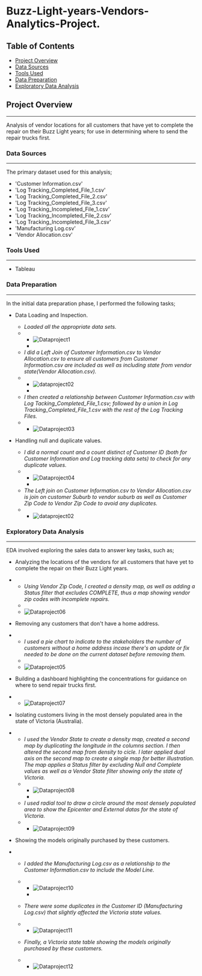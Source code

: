 # Buzz-Light-years-Vendors-Analytics-Project.

## Table of Contents
 - [Project Overview](#project-overview)
 - [Data Sources](#data-sources)
 - [Tools Used](#tools-used)
 - [Data Preparation](#data-preparation)
 - [Exploratory Data Analysis](#exploratory-data-analysis)

## Project Overview
---
Analysis of vendor locations for all customers that have yet to complete the repair on their Buzz Light years; for use in determining where to send the repair trucks first.

### Data Sources
---
The primary dataset used for this analysis;
  - 'Customer Information.csv'
  - 'Log Tracking_Completed_File_1.csv'
  - 'Log Tracking_Completed_File_2.csv'
  - 'Log Tracking_Completed_File_3.csv'
  - 'Log Tracking_Incompleted_File_1.csv'
  - 'Log Tracking_Incompleted_File_2.csv'
  - 'Log Tracking_Incompleted_File_3.csv'
  - 'Manufacturing Log.csv'
  - 'Vendor Allocation.csv'

  ### Tools Used
  ---
  - Tableau
    
 ### Data Preparation
 ---
 In the initial data preparation phase, I performed the following tasks;
 - Data Loading and Inspection.
    - *Loaded all the appropriate data sets.*
    - 
       - ![Dataproject1](https://github.com/karanja-Muiruri/Buzz-Light-years-Vendors-Analytics-Project./assets/169806532/069ace26-d3b6-4428-bd5e-18e0acbe455a)
       - 
    - *I did a Left Join of Customer Information.csv to Vendor Allocation.csv to ensure all customers from Customer Information.csv are included as well as including state from vendor state(Vendor Allocation.csv).*
    - 
       -  ![dataproject02](https://github.com/karanja-Muiruri/Buzz-Light-years-Vendors-Analytics-Project./assets/169806532/ab14384b-5c2b-4558-972b-f91bc92ffc49)
       -  
    - *I then created a relationship between Customer Information.csv with Log Tacking_Completed_File_1.csv; followed by a union in Log Tracking_Completed_File_1.csv with the rest of the Log Tracking Files.*
    - 
       -  ![Dataproject03](https://github.com/karanja-Muiruri/Buzz-Light-years-Vendors-Analytics-Project./assets/169806532/31e0d76b-d691-4ca2-921a-3f725b4afd3c)
      

 - Handling null and duplicate values.
    - *I did a normal count and a count distinct of Customer ID (both for Customer Information and Log tracking data sets) to check for any duplicate values.*
    - 
       -  ![Dataproject04](https://github.com/karanja-Muiruri/Buzz-Light-years-Vendors-Analytics-Project./assets/169806532/d26f85ad-19e3-4d21-839e-77a81691614d)
       -  
    - *The Left join on Customer Information.csv to Vendor Allocation.csv is join on customer Suburb to vendor suburb as well as Customer Zip Code to Vendor Zip Code to avoid any duplicates.*
    - 
       -   ![dataproject02](https://github.com/karanja-Muiruri/Buzz-Light-years-Vendors-Analytics-Project./assets/169806532/1a12def1-4015-4bd7-8381-1e87d71b255f)

   
 
 ### Exploratory Data Analysis 
 ---
 EDA involved exploring the sales data to answer key tasks, such as;
  - Analyzing the locations of the vendors for all customers that have yet to complete the repair on their Buzz Light years.
  - 
      -  *Using Vendor Zip Code, I created a density map, as well as adding a Status filter that excludes COMPLETE, thus a map showing vendor zip codes with incomplete repairs.*
      -  
       -   ![Dataproject06](https://github.com/karanja-Muiruri/Buzz-Light-years-Vendors-Analytics-Project./assets/169806532/6933b525-f152-4721-83fb-dd79bec53d79)

  - Removing any customers that don't have a home address.
  - 
      - *I used a pie chart to indicate to the stakeholders the number of customers without a home address incase there's an update or fix needed to be done on the current dataset before removing them.*
      - 
       -   ![Dataproject05](https://github.com/karanja-Muiruri/Buzz-Light-years-Vendors-Analytics-Project./assets/169806532/92b6f4f4-5be1-42c0-9b6d-c050c615895b)

  - Building a dashboard highlighting the concentrations for guidance on where to send repair trucks first.
  - 
      -  ![Dataproject07](https://github.com/karanja-Muiruri/Buzz-Light-years-Vendors-Analytics-Project./assets/169806532/57a4ea6b-d4f9-4a78-818f-1f12d88507e8)

  - Isolating customers living in the most densely populated area in the state of Victoria (Australia).
  - 
     - *I used the Vendor State to create a density map, created a second map by duplicating the longitude in the columns section. I then altered the second map from density to cicle. I later applied dual axis on the second map to create a single map for better illustration. The map applies a Status filter by excluding Null and Complete values as well as a Vendor State filter showing only the state of Victoria.*
     - 
       -   ![Dataproject08](https://github.com/karanja-Muiruri/Buzz-Light-years-Vendors-Analytics-Project./assets/169806532/fe6df740-7b4a-43b3-8f3a-c65a810b9411)
       -   
     - *I used radial tool to draw a circle around the most densely populated area to show the Epicenter and External datas for the state of Victoria.*
     - 
       -   ![Dataproject09](https://github.com/karanja-Muiruri/Buzz-Light-years-Vendors-Analytics-Project./assets/169806532/dc1e0129-78de-4f63-a08f-67679e54447a)


  - Showing the models originally purchased by these customers.
  - 
       - *I added the Manufacturing Log.csv as a relationship to the Customer Information.csv to include the Model Line.*
       - 
         - ![Dataproject10](https://github.com/karanja-Muiruri/Buzz-Light-years-Vendors-Analytics-Project./assets/169806532/28b4d741-96c7-4c4b-8870-fcd4f2916411)
         - 
       - *There were some duplicates in the Customer ID (Manufacturing Log.csv) that slightly affected the Victoria state values.*
       - 
         -  ![Dataproject11](https://github.com/karanja-Muiruri/Buzz-Light-years-Vendors-Analytics-Project./assets/169806532/fb0f8a76-5505-4125-b0bd-1c7e666dad97)
        
       - *Finally, a Victoria state table showing the models originally purchased by these customers.*
       - 
         -    ![Dataproject12](https://github.com/karanja-Muiruri/Buzz-Light-years-Vendors-Analytics-Project./assets/169806532/2bff7673-d102-4eb4-868b-70dad385b814)






  





